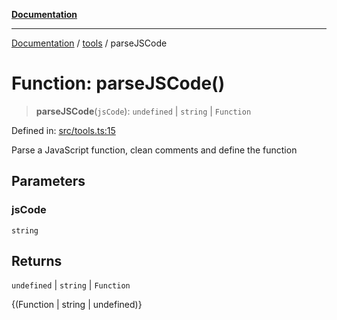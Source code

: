[**Documentation**](../../README.md)

***

[Documentation](../../README.md) / [tools](../README.md) / parseJSCode

# Function: parseJSCode()

> **parseJSCode**(`jsCode`): `undefined` \| `string` \| `Function`

Defined in: [src/tools.ts:15](https://github.com/Christian-Me/folder-to-tags-plugin/blob/bf42295620335492a0928fbbe8ccca5ae986f975/src/tools.ts#L15)

Parse a JavaScript function, clean comments and define the function

## Parameters

### jsCode

`string`

## Returns

`undefined` \| `string` \| `Function`

{(Function | string | undefined)}
